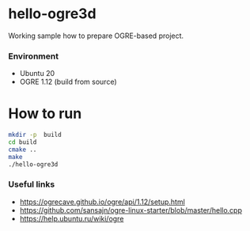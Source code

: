# hello-ogre3d

Working sample how to prepare OGRE-based project.

### Environment

* Ubuntu 20
* OGRE 1.12 (build from source)

# How to run

```bash
mkdir -p  build
cd build
cmake ..
make
./hello-ogre3d
```

### Useful links

* https://ogrecave.github.io/ogre/api/1.12/setup.html
* https://github.com/sansajn/ogre-linux-starter/blob/master/hello.cpp
* https://help.ubuntu.ru/wiki/ogre
